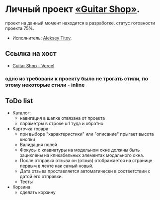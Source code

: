 # Личный проект [«Guitar Shop»](https://guitar-shop-titov.vercel.app/).
проект на данный момент находится в разработке.
статус готовности проекта 75%.

* Исполнитель: [Aleksey Titov](https://up.htmlacademy.ru/react/8/user/1679727).

## Ссылка на хост
- [Guitar Shop - Vercel](https://guitar-shop-titov.vercel.app)

### одно из требовани к проекту было не трогать стили, по этому некоторые стили - inline

## ToDo list
- Каталог:
  - навигация в шапке отвязана от проекта
  - параметры в строке url туда и обратно
- Карточка товара:
  - при выборе "характеристики" или "описание" прыгает высота кнопки
  - Валидация полей
  - Фокусы с клавиатуры на модельном окне должны быть зациклены на кликабельных элементах модального окна. 
  - После отправка отзыва он (отзыв) отображается на странице первым в ленте как самый новый.
  - Дата отзыва проставляется автоматически в соответствии с датой его отправки.
  - Тесты
- Корзина
  - сделать корзину
